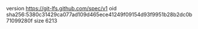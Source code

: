 version https://git-lfs.github.com/spec/v1
oid sha256:5380c31429ca077ad109d465ece41249f09154d93f9951b28b2dc0b71099280f
size 6213
